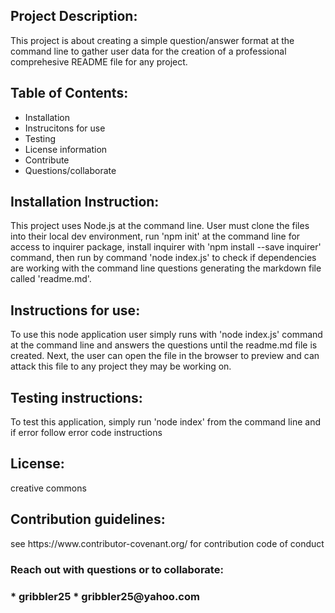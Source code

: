 
  <html lang='en'>
  <head>
  <meta charset="UTF-8">
  <meta http-equiv="X-UA-Compatible" content="IE=edge">
  <meta name="viewport" content="width=device-width, initial-scale=1.0">
  <title>Create a README</title>
</head>
    <h2>Project Description:</h2>
   <p> This project is about creating a simple question/answer format at the command line to gather user data for the creation of a professional comprehesive README file for any project.</p>
  
   <h2>Table of Contents:</h2>
   <ul>
   <li>Installation</li>
   <li>Instrucitons for use</li>
   <li>Testing</li>
   <li>License information</li>
   <li>Contribute</li>
   <li>Questions/collaborate </li>
    </ul>
    </html>
  
<h2> Installation Instruction:</h2>
  This project uses Node.js at the command line. User must clone the files into their local dev environment, run 'npm init' at the command line for access to inquirer package, install inquirer with 'npm install --save inquirer' command, then run by command 'node index.js' to check if dependencies are working with the command line questions generating the markdown file called 'readme.md'.
  
  <h2>Instructions for use:</h2>
  To use this node application user simply runs with 'node index.js' command at the command line and answers the questions until the readme.md file is created. Next, the user can open the file in the browser to preview and can attack this file to any project they may be working on.
  
  <h2>Testing instructions:</h2>
  To test this application, simply run 'node index' from the command line and if error follow error code instructions
  
  <h2>License:</h2>
  creative commons
  
  <h2>Contribution guidelines:</h2>
  see https://www.contributor-covenant.org/ for contribution code of conduct
  
  <footer>
  <h3> Reach out with questions or to collaborate:<h3>
  * gribbler25
  * gribbler25@yahoo.com
  </footer>